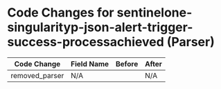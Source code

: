 # Code Changes for sentinelone-singularityp-json-alert-trigger-success-processachieved (Parser)

| Code Change | Field Name | Before | After |
|-------------|------------|--------|-------|
| removed_parser | N/A |  | N/A |